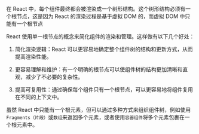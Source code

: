 在 React 中，每个组件最终都会被渲染成一个树形结构。这个树形结构必须有一个根节点，这是因为 React 的渲染过程是基于虚拟 DOM 的，而虚拟 DOM 中只能有一个根节点

React 使用单一根节点的概念来简化组件的渲染和管理。这样做有以下几个好处：

1. 简化渲染逻辑：React 可以更容易地确定整个组件树的结构和更新方式，从而提高渲染性能。

2. 更容易理解和维护：有一个明确的根节点可以使组件树的结构更加清晰和直观，减少了不必要的复杂性。

3. 提高可复用性：通过确保每个组件只有一个根节点，可以更容易地将组件复用在不同的上下文中。

虽然 React 中只能有一个根元素，但可以通过多种方式来组织组件树，例如使用 `Fragments（片段）`或`数组`来返回多个元素，或者使用`容器组件`将多个元素包裹在一个根元素中。